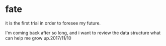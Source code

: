 ﻿# fate
it is the first trial in order to foresee my future. 

I'm coming back after so long, and i want to review the data structure what can help me grow up.2017/11/10
